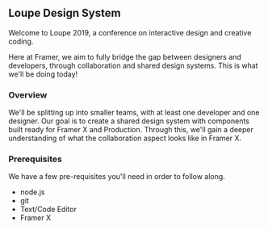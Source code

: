 ## Loupe Design System

Welcome to Loupe 2019, a conference on interactive design and creative coding.

Here at Framer, we aim to fully bridge the gap between designers and developers, through collaboration and shared design systems. This is what we'll be doing today!

### Overview

We'll be splitting up into smaller teams, with at least one developer and one designer. Our goal is to create a shared design system with components built ready for Framer X and Production. Through this, we'll gain a deeper understanding of what the collaboration aspect looks like in Framer X.

### Prerequisites

We have a few pre-requisites you'll need in order to follow along.

- node.js
- git
- Text/Code Editor
- Framer X
